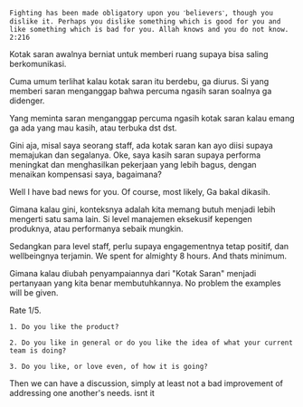 
`
Fighting has been made obligatory upon you ˹believers˺, though you dislike it. Perhaps you dislike something which is good for you and like something which is bad for you. Allah knows and you do not know.
2:216
`

Kotak saran awalnya berniat untuk memberi ruang supaya bisa saling berkomunikasi.  

Cuma umum terlihat kalau kotak saran itu berdebu, ga diurus. Si yang memberi saran menganggap bahwa percuma ngasih saran soalnya ga didenger.  

Yang meminta saran menganggap percuma ngasih kotak saran kalau emang ga ada yang mau kasih, atau terbuka dst dst.  

Gini aja, misal saya seorang staff, ada kotak saran kan ayo diisi supaya memajukan dan segalanya. Oke, saya kasih saran supaya performa meningkat dan menghasilkan pekerjaan yang lebih bagus, dengan menaikan kompensasi saya, bagaimana?  

Well I have bad news for you. Of course, most likely, Ga bakal dikasih.

Gimana kalau gini, konteksnya adalah kita memang butuh menjadi lebih mengerti satu sama lain. Si level manajemen eksekusif kepengen produknya, atau performanya sebaik mungkin.  

Sedangkan para level staff, perlu supaya engagementnya tetap positif, dan wellbeingnya terjamin. We spent for almighty 8 hours. And thats minimum.  

Gimana kalau diubah penyampaiannya dari "Kotak Saran" menjadi pertanyaan yang kita benar membutuhkannya. No problem the examples will be given.  

Rate 1/5. 

`1. Do you like the product?`   

`2. Do you like in general or do you like the idea of what your current team is doing?`

`3. Do you like, or love even, of how it is going?`

Then we can have a discussion, simply at least not a bad improvement of addressing one another's needs. isnt it
